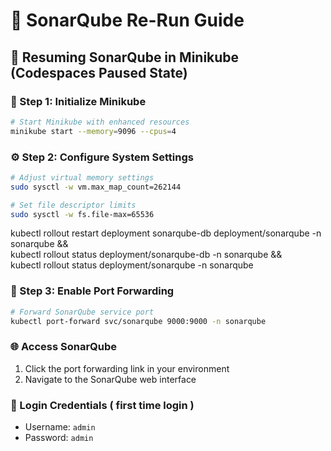 # 🎯 SonarQube Re-Run Guide

## 🔄 Resuming SonarQube in Minikube (Codespaces Paused State)

### 🚀 Step 1: Initialize Minikube
```bash
# Start Minikube with enhanced resources
minikube start --memory=9096 --cpus=4
```

### ⚙️ Step 2: Configure System Settings
```bash
# Adjust virtual memory settings
sudo sysctl -w vm.max_map_count=262144

# Set file descriptor limits
sudo sysctl -w fs.file-max=65536
```

kubectl rollout restart deployment sonarqube-db deployment/sonarqube -n sonarqube && \
kubectl rollout status deployment/sonarqube-db -n sonarqube && \
kubectl rollout status deployment/sonarqube -n sonarqube

### 🔗 Step 3: Enable Port Forwarding
```bash
# Forward SonarQube service port
kubectl port-forward svc/sonarqube 9000:9000 -n sonarqube
```

### 🌐 Access SonarQube
1. Click the port forwarding link in your environment
2. Navigate to the SonarQube web interface

### 🔑 Login Credentials ( first time login )
- Username: `admin`
- Password: `admin`

